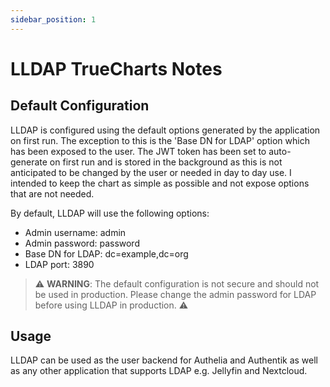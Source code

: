 ```yaml
---
sidebar_position: 1
---
```


# LLDAP TrueCharts Notes

## Default Configuration

LLDAP is configured using the default options generated by the application on first run. The exception to this is the 'Base DN for LDAP' option which has been exposed to the user. The JWT token has been set to auto-generate on first run and is stored in the background as this is not anticipated to be changed by the user or needed in day to day use. I intended to keep the chart as simple as possible and not expose options that are not needed.

By default, LLDAP will use the following options:

- Admin username: admin
- Admin password: password
- Base DN for LDAP: dc=example,dc=org
- LDAP port: 3890

> ⚠️ **WARNING**: The default configuration is not secure and should not be used in production. Please change the admin password for LDAP before using LLDAP in production. ⚠️

## Usage

LLDAP can be used as the user backend for Authelia and Authentik as well as any other application that supports LDAP e.g. Jellyfin and Nextcloud.
